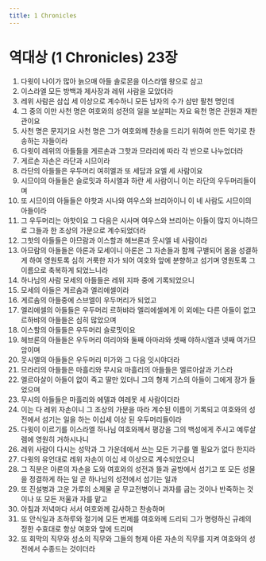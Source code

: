 ```yaml
---
title: 1 Chronicles
---
```


# 역대상 (1 Chronicles) 23장
1. 다윗이 나이가 많아 늙으매 아들 솔로몬을 이스라엘 왕으로 삼고
1. 이스라엘 모든 방백과 제사장과 레위 사람을 모았더라
1. 레위 사람은 삼십 세 이상으로 계수하니 모든 남자의 수가 삼만 팔천 명인데
1. 그 중의 이만 사천 명은 여호와의 성전의 일을 보살피는 자요 육천 명은 관원과 재판관이요
1. 사천 명은 문지기요 사천 명은 그가 여호와께 찬송을 드리기 위하여 만든 악기로 찬송하는 자들이라
1. 다윗이 레위의 아들들을 게르손과 그핫과 므라리에 따라 각 반으로 나누었더라
1. 게르손 자손은 라단과 시므이라
1. 라단의 아들들은 우두머리 여히엘과 또 세담과 요엘 세 사람이요
1. 시므이의 아들들은 슬로밋과 하시엘과 하란 세 사람이니 이는 라단의 우두머리들이며
1. 또 시므이의 아들들은 야핫과 시나와 여우스와 브리아이니 이 네 사람도 시므이의 아들이라
1. 그 우두머리는 야핫이요 그 다음은 시사며 여우스와 브리아는 아들이 많지 아니하므로 그들과 한 조상의 가문으로 계수되었더라
1. 그핫의 아들들은 아므람과 이스할과 헤브론과 웃시엘 네 사람이라
1. 아므람의 아들들은 아론과 모세이니 아론은 그 자손들과 함께 구별되어 몸을 성결하게 하여 영원토록 심히 거룩한 자가 되어 여호와 앞에 분향하고 섬기며 영원토록 그 이름으로 축복하게 되었느니라
1. 하나님의 사람 모세의 아들들은 레위 지파 중에 기록되었으니
1. 모세의 아들은 게르솜과 엘리에셀이라
1. 게르솜의 아들중에 스브엘이 우두머리가 되었고
1. 엘리에셀의 아들들은 우두머리 르하뱌라 엘리에셀에게 이 외에는 다른 아들이 없고 르하뱌의 아들들은 심히 많았으며
1. 이스할의 아들들은 우두머리 슬로밋이요
1. 헤브론의 아들들은 우두머리 여리야와 둘째 아마랴와 셋째 야하시엘과 넷째 여가므암이며
1. 웃시엘의 아들들은 우두머리 미가와 그 다음 잇시야더라
1. 므라리의 아들들은 마흘리와 무시요 마흘리의 아들들은 엘르아살과 기스라
1. 엘르아살이 아들이 없이 죽고 딸만 있더니 그의 형제 기스의 아들이 그에게 장가 들었으며
1. 무시의 아들들은 마흘리와 에델과 여레못 세 사람이더라
1. 이는 다 레위 자손이니 그 조상의 가문을 따라 계수된 이름이 기록되고 여호와의 성전에서 섬기는 일을 하는 이십세 이상 된 우두머리들이라
1. 다윗이 이르기를 이스라엘 하나님 여호와께서 평강을 그의 백성에게 주시고 예루살렘에 영원히 거하시나니
1. 레위 사람이 다시는 성막과 그 가운데에서 쓰는 모든 기구를 멜 필요가 없다 한지라
1. 다윗의 유언대로 레위 자손이 이십 세 이상으로 계수되었으니
1. 그 직분은 아론의 자손을 도와 여호와의 성전과 뜰과 골방에서 섬기고 또 모든 성물을 정결하게 하는 일 곧 하나님의 성전에서 섬기는 일과
1. 또 진설병과 고운 가루의 소제물 곧 무교전병이나 과자를 굽는 것이나 반죽하는 것이나 또 모든 저울과 자를 맡고
1. 아침과 저녁마다 서서 여호와께 감사하고 찬송하며
1. 또 안식일과 초하루와 절기에 모든 번제를 여호와께 드리되 그가 명령하신 규례의 정한 수효대로 항상 여호와 앞에 드리며
1. 또 회막의 직무와 성소의 직무와 그들의 형제 아론 자손의 직무를 지켜 여호와의 성전에서 수종드는 것이더라